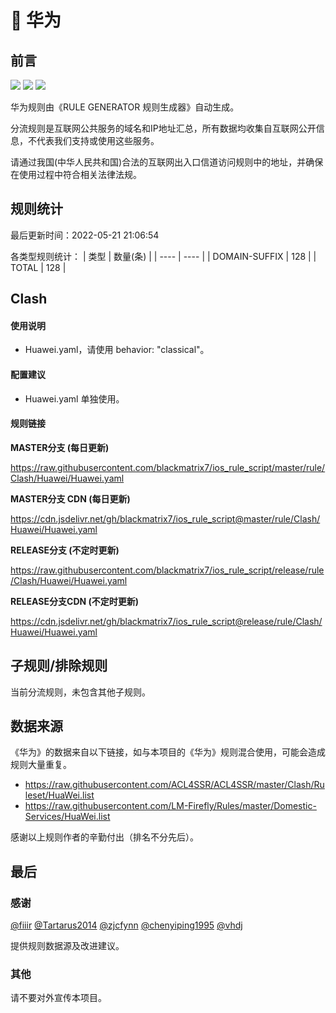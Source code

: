 # 🧸 华为

## 前言

![](https://shields.io/badge/-移除重复规则-ff69b4) ![](https://shields.io/badge/-DOMAIN与DOMAIN--SUFFIX合并-green) ![](https://shields.io/badge/-IP--CIDR(6)合并-blueviolet) 

华为规则由《RULE GENERATOR 规则生成器》自动生成。

分流规则是互联网公共服务的域名和IP地址汇总，所有数据均收集自互联网公开信息，不代表我们支持或使用这些服务。

请通过我国(中华人民共和国)合法的互联网出入口信道访问规则中的地址，并确保在使用过程中符合相关法律法规。

## 规则统计

最后更新时间：2022-05-21 21:06:54

各类型规则统计：
| 类型 | 数量(条)  | 
| ---- | ----  |
| DOMAIN-SUFFIX | 128  | 
| TOTAL | 128  | 


## Clash 

#### 使用说明
- Huawei.yaml，请使用 behavior: "classical"。

#### 配置建议
- Huawei.yaml 单独使用。

#### 规则链接
**MASTER分支 (每日更新)**

https://raw.githubusercontent.com/blackmatrix7/ios_rule_script/master/rule/Clash/Huawei/Huawei.yaml

**MASTER分支 CDN (每日更新)**

https://cdn.jsdelivr.net/gh/blackmatrix7/ios_rule_script@master/rule/Clash/Huawei/Huawei.yaml

**RELEASE分支 (不定时更新)**

https://raw.githubusercontent.com/blackmatrix7/ios_rule_script/release/rule/Clash/Huawei/Huawei.yaml

**RELEASE分支CDN (不定时更新)**

https://cdn.jsdelivr.net/gh/blackmatrix7/ios_rule_script@release/rule/Clash/Huawei/Huawei.yaml

## 子规则/排除规则


当前分流规则，未包含其他子规则。

## 数据来源

《华为》的数据来自以下链接，如与本项目的《华为》规则混合使用，可能会造成规则大量重复。

- https://raw.githubusercontent.com/ACL4SSR/ACL4SSR/master/Clash/Ruleset/HuaWei.list
- https://raw.githubusercontent.com/LM-Firefly/Rules/master/Domestic-Services/HuaWei.list


感谢以上规则作者的辛勤付出（排名不分先后）。

## 最后

### 感谢

[@fiiir](https://github.com/fiiir) [@Tartarus2014](https://github.com/Tartarus2014) [@zjcfynn](https://github.com/zjcfynn) [@chenyiping1995](https://github.com/chenyiping1995) [@vhdj](https://github.com/vhdj)

提供规则数据源及改进建议。

### 其他

请不要对外宣传本项目。